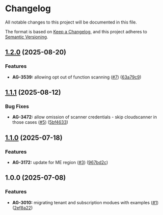 # Changelog

All notable changes to this project will be documented in this file.

The format is based on [Keep a Changelog](https://keepachangelog.com/en/1.0.0/),
and this project adheres to [Semantic Versioning](https://semver.org/spec/v2.0.0.html).


## [1.2.0](https://github.com/upwindsecurity/terraform-azurerm-onboarding/compare/v1.1.1...v1.2.0) (2025-08-20)

### Features

* **AG-3539:** allowing opt out of function scanning ([#7](https://github.com/upwindsecurity/terraform-azurerm-onboarding/issues/7)) ([63a79c9](https://github.com/upwindsecurity/terraform-azurerm-onboarding/commit/63a79c96acb4cd8e6c37e93e46c6ad26fb80862e))

## [1.1.1](https://github.com/upwindsecurity/terraform-azurerm-onboarding/compare/v1.1.0...v1.1.1) (2025-08-12)

### Bug Fixes

* **AG-3472:** allow omission of scanner credentials - skip cloudscanner in those cases ([#5](https://github.com/upwindsecurity/terraform-azurerm-onboarding/issues/5)) ([5bf4633](https://github.com/upwindsecurity/terraform-azurerm-onboarding/commit/5bf46339eb3c10219e18a7d4b0d27a709f07a952))

## [1.1.0](https://github.com/upwindsecurity/terraform-azurerm-onboarding/compare/v1.0.0...v1.1.0) (2025-07-18)

### Features

* **AG-3172:** update for ME region ([#3](https://github.com/upwindsecurity/terraform-azurerm-onboarding/issues/3)) ([967bd2c](https://github.com/upwindsecurity/terraform-azurerm-onboarding/commit/967bd2c0f1e230d13f934cf9d21a0530b19c839c))

## 1.0.0 (2025-07-08)

### Features

* **AG-3010:** migrating tenant and subscription modues with examples ([#1](https://github.com/upwindsecurity/terraform-azurerm-onboarding/issues/1)) ([2ef8a22](https://github.com/upwindsecurity/terraform-azurerm-onboarding/commit/2ef8a22ced9b33f893e17f8c92ccc8f575103278))
